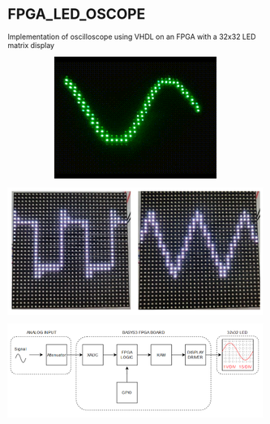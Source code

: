 # FPGA_LED_OSCOPE
Implementation of oscilloscope using VHDL on an FPGA with a 32x32 LED matrix display

<p align="center">
  <img src="https://github.com/matlin975/FPGA_LED_OSCOPE/blob/main/sinusgif.gif"/>
</p>

<!--![](https://github.com/matlin975/FPGA_LED_OSCOPE/blob/main/sinusgif.gif)-->

![](https://github.com/matlin975/FPGA_LED_OSCOPE/blob/main/square_triangle.png)

![](https://github.com/matlin975/FPGA_LED_OSCOPE/blob/main/overview.png)

